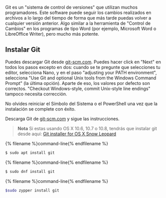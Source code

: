Git es un "sistema de control de versiones" que utilizan muchos programadores. Este software puede seguir los cambios realizados en archivos a lo largo del tiempo de forma que más tarde puedas volver a cualquier versión anterior. Algo similar a la herramienta de "Control de Cambios" en los programas de tipo Word (por ejemplo, Microsoft Word o LibreOffice Writer), pero mucho más potente.

## Instalar Git

<!--sec data-title="Installing Git: Windows" data-id="git_install_windows"
data-collapse=true ces-->

Puedes descargar Git desde [git-scm.com](https://git-scm.com/). Puedes hacer click en "Next" en todos los pasos excepto en dos: cuando se te pregunte que selecciones tu editor, selecciona Nano, y en el paso "adjusting your PATH environment", selecciona "Use Git and optional Unix tools from the Windows Command Prompt" (la última opción). Aparte de eso, los valores por defecto son correctos. "Checkout Windows-style, commit Unix-style line endings" tampoco necesita corrección.

No olvides reiniciar el Símbolo del Sistema o el PowerShell una vez que la instalación se complete con éxito. <!--endsec-->

<!--sec data-title="Installing Git: macOS" data-id="git_install_OSX"
data-collapse=true ces-->

Descarga Git de [git-scm.com](https://git-scm.com/) y sigue las instrucciones.

> **Nota** Si estas usando OS X 10.6, 10.7 o 10.8, tendrás que instalar git desde aquí: [Git installer for OS X Snow Leopard](https://sourceforge.net/projects/git-osx-installer/files/git-2.3.5-intel-universal-snow-leopard.dmg/download)

<!--endsec-->

<!--sec data-title="Installing Git: Debian or Ubuntu" data-id="git_install_debian_ubuntu"
data-collapse=true ces-->

{% filename %}command-line{% endfilename %}

```bash
$ sudo apt install git
```

<!--endsec-->

<!--sec data-title="Installing Git: Fedora" data-id="git_install_fedora"
data-collapse=true ces-->

{% filename %}command-line{% endfilename %}

```bash
$ sudo dnf install git
```

<!--endsec-->

<!--sec data-title="Installing Git: openSUSE" data-id="git_install_openSUSE"
data-collapse=true ces-->

{% filename %}command-line{% endfilename %}

```bash
$sudo zypper install git
```

<!--endsec-->
